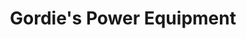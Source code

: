 ---
title: "Gordie's Power Equipment"
url: /gregory/gordies-power-equipment/
shop: garden centre
---